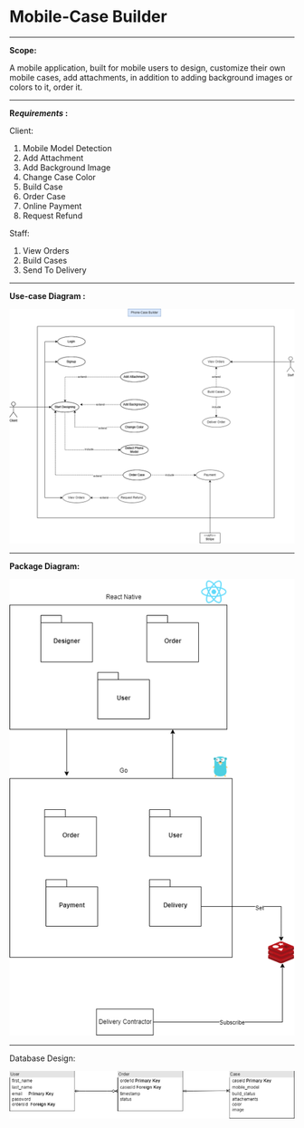 # Mobile-Case Builder

---

**Scope:**

A mobile application, built for mobile users to design, customize their own mobile cases, add attachments, in addition to adding background images or colors to it, order it.

---

**R*equirements* :**

Client:

1. Mobile Model Detection
2. Add Attachment
3. Add Background Image
4. Change Case Color
5. Build Case
6. Order Case
7. Online Payment
8. Request Refund

Staff:

1. View Orders
2. Build Cases
3. Send To Delivery

---

**Use-case Diagram :**

![Phonecase Builder Usecase.drawio.png](/docs/Phonecase_Builder_Usecase.drawio.png)

---

**Package Diagram:**

![Phone-Case Builder Package Diagram.drawio.png](/docs/Phone-Case_Builder_Package_Diagram.drawio.png)

---

Database Design:

![Phone-Case Builder Database Design.drawio.png](/docs/Phone-Case_Builder_Database_Design.drawio.png)

